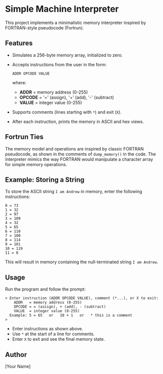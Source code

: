 # Simple Machine Interpreter

This project implements a minimalistic memory interpreter inspired by FORTRAN-style pseudocode (Fortrun).

## Features
- Simulates a 256-byte memory array, initialized to zero.
- Accepts instructions from the user in the form:

      ADDR OPCODE VALUE

  where:
  - **ADDR**   = memory address (0-255)
  - **OPCODE** = '=' (assign), '+' (add), '-' (subtract)
  - **VALUE**  = integer value (0-255)
- Supports comments (lines starting with `*`) and exit (`X`).
- After each instruction, prints the memory in ASCII and hex views.

## Fortrun Ties
The memory model and operations are inspired by classic FORTRAN pseudocode, as shown in the comments of `dump_memory()` in the code. The interpreter mimics the way FORTRAN would manipulate a character array for simple memory operations.

## Example: Storing a String
To store the ASCII string `I am Andrew` in memory, enter the following instructions:

```
0 = 73
1 = 32
2 = 97
3 = 109
4 = 32
5 = 65
6 = 110
7 = 100
8 = 114
9 = 101
10 = 119
11 = 0
```

This will result in memory containing the null-terminated string `I am Andrew`.

## Usage
Run the program and follow the prompt:

```
> Enter instruction (ADDR OPCODE VALUE), comment (*...), or X to exit:
    ADDR   = memory address (0-255)
    OPCODE = = (assign), + (add), - (subtract)
    VALUE  = integer value (0-255)
  Example: 5 = 65   or   10 + 1   or   * this is a comment
> 
```

- Enter instructions as shown above.
- Use `*` at the start of a line for comments.
- Enter `X` to exit and see the final memory state.

## Author
[Your Name]